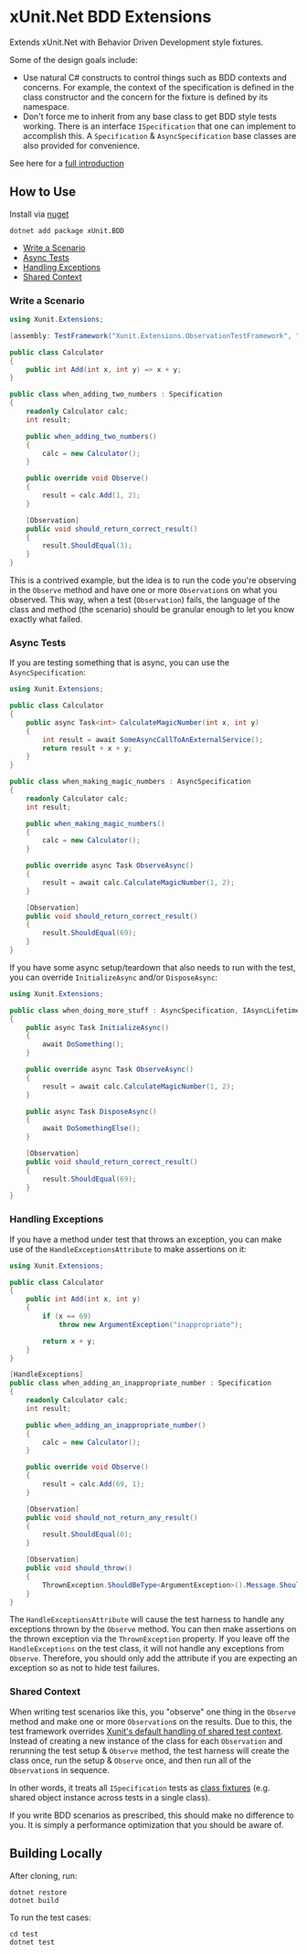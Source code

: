 # xUnit.Net BDD Extensions

Extends xUnit.Net with Behavior Driven Development style fixtures.

Some of the design goals include:
 * Use natural C# constructs to control things such as BDD contexts and concerns. For example, the context of the specification is defined in the class constructor and the concern for the fixture is defined by its namespace.
 * Don't force me to inherit from any base class to get BDD style tests working. There is an interface `ISpecification` that one can implement to accomplish this. A `Specification` & `AsyncSpecification` base classes are also provided for convenience.

See here for a [full introduction](https://www.chadly.net/bdd-with-xunit-net/)

## How to Use

Install via [nuget](https://www.nuget.org/packages/xUnit.BDD/)

```
dotnet add package xUnit.BDD
```

* [Write a Scenario](#write-a-scenario)
* [Async Tests](#async-tests)
* [Handling Exceptions](#handling-exceptions)
* [Shared Context](#shared-context)

### Write a Scenario

```cs
using Xunit.Extensions;

[assembly: TestFramework("Xunit.Extensions.ObservationTestFramework", "Xunit.Bdd")]

public class Calculator
{
	public int Add(int x, int y) => x + y;
}

public class when_adding_two_numbers : Specification
{
	readonly Calculator calc;
	int result;

	public when_adding_two_numbers()
	{
		calc = new Calculator();
	}

	public override void Observe()
	{
		result = calc.Add(1, 2);
	}

	[Observation]
	public void should_return_correct_result()
	{
		result.ShouldEqual(3);
	}
}
```

This is a contrived example, but the idea is to run the code you're observing in the `Observe` method and have one or more `Observation`s on what you observed. This way, when a test (`Observation`) fails, the language of the class and method (the scenario) should be granular enough to let you know exactly what failed.

### Async Tests

If you are testing something that is async, you can use the `AsyncSpecification`:

```cs
using Xunit.Extensions;

public class Calculator
{
	public async Task<int> CalculateMagicNumber(int x, int y)
	{
		int result = await SomeAsyncCallToAnExternalService();
		return result + x + y;
	}
}

public class when_making_magic_numbers : AsyncSpecification
{
	readonly Calculator calc;
	int result;

	public when_making_magic_numbers()
	{
		calc = new Calculator();
	}

	public override async Task ObserveAsync()
	{
		result = await calc.CalculateMagicNumber(1, 2);
	}

	[Observation]
	public void should_return_correct_result()
	{
		result.ShouldEqual(69);
	}
}
```

If you have some async setup/teardown that also needs to run with the test, you can override `InitializeAsync` and/or `DisposeAsync`:

```cs
using Xunit.Extensions;

public class when_doing_more_stuff : AsyncSpecification, IAsyncLifetime
{
	public async Task InitializeAsync()
	{
		await DoSomething();
	}

	public override async Task ObserveAsync()
	{
		result = await calc.CalculateMagicNumber(1, 2);
	}

	public async Task DisposeAsync()
	{
		await DoSomethingElse();
	}

	[Observation]
	public void should_return_correct_result()
	{
		result.ShouldEqual(69);
	}
}
```

### Handling Exceptions

If you have a method under test that throws an exception, you can make use of the `HandleExceptionsAttribute` to make assertions on it:

```cs
using Xunit.Extensions;

public class Calculator
{
	public int Add(int x, int y)
	{
		if (x == 69)
			throw new ArgumentException("inappropriate");

		return x + y;
	}
}

[HandleExceptions]
public class when_adding_an_inappropriate_number : Specification
{
	readonly Calculator calc;
	int result;

	public when_adding_an_inappropriate_number()
	{
		calc = new Calculator();
	}

	public override void Observe()
	{
		result = calc.Add(69, 1);
	}

	[Observation]
	public void should_not_return_any_result()
	{
		result.ShouldEqual(0);
	}

	[Observation]
	public void should_throw()
	{
		ThrownException.ShouldBeType<ArgumentException>().Message.ShouldEqual("inappropriate");
	}
}
```

The `HandleExceptionsAttribute` will cause the test harness to handle any exceptions thrown by the `Observe` method. You can then make assertions on the thrown exception via the `ThrownException` property. If you leave off the `HandleExceptions` on the test class, it will not handle any exceptions from `Observe`. Therefore, you should only add the attribute if you are expecting an exception so as not to hide test failures.

### Shared Context

When writing test scenarios like this, you "observe" one thing in the `Observe` method and make one or more `Observation`s on the results. Due to this, the test framework overrides [Xunit's default handling of shared test context](https://xunit.github.io/docs/shared-context.html). Instead of creating a new instance of the class for each `Observation` and rerunning the test setup & `Observe` method, the test harness will create the class once, run the setup & `Observe` once, and then run all of the `Observation`s in sequence.

In other words, it treats all `ISpecification` tests as [class fixtures](https://xunit.github.io/docs/shared-context.html#class-fixture) (e.g. shared object instance across tests in a single class).

If you write BDD scenarios as prescribed, this should make no difference to you. It is simply a performance optimization that you should be aware of.

## Building Locally

After cloning, run:

```
dotnet restore
dotnet build
```

To run the test cases:

```
cd test
dotnet test
```
